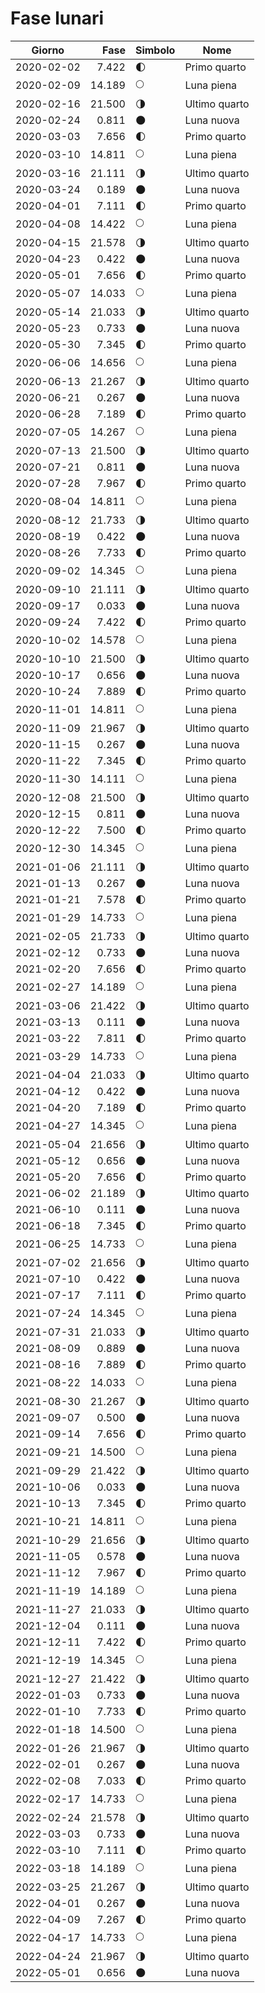 # Fase lunari

Giorno     | Fase   | Simbolo | Nome
-----------|-------:|---|---
2020-02-02 |  7.422 | 🌓 | Primo quarto
2020-02-09 | 14.189 | 🌕 | Luna piena
2020-02-16 | 21.500 | 🌗 | Ultimo quarto
2020-02-24 |  0.811 | 🌑 | Luna nuova
2020-03-03 |  7.656 | 🌓 | Primo quarto
2020-03-10 | 14.811 | 🌕 | Luna piena
2020-03-16 | 21.111 | 🌗 | Ultimo quarto
2020-03-24 |  0.189 | 🌑 | Luna nuova
2020-04-01 |  7.111 | 🌓 | Primo quarto
2020-04-08 | 14.422 | 🌕 | Luna piena
2020-04-15 | 21.578 | 🌗 | Ultimo quarto
2020-04-23 |  0.422 | 🌑 | Luna nuova
2020-05-01 |  7.656 | 🌓 | Primo quarto
2020-05-07 | 14.033 | 🌕 | Luna piena
2020-05-14 | 21.033 | 🌗 | Ultimo quarto
2020-05-23 |  0.733 | 🌑 | Luna nuova
2020-05-30 |  7.345 | 🌓 | Primo quarto
2020-06-06 | 14.656 | 🌕 | Luna piena
2020-06-13 | 21.267 | 🌗 | Ultimo quarto
2020-06-21 |  0.267 | 🌑 | Luna nuova
2020-06-28 |  7.189 | 🌓 | Primo quarto
2020-07-05 | 14.267 | 🌕 | Luna piena
2020-07-13 | 21.500 | 🌗 | Ultimo quarto
2020-07-21 |  0.811 | 🌑 | Luna nuova
2020-07-28 |  7.967 | 🌓 | Primo quarto
2020-08-04 | 14.811 | 🌕 | Luna piena
2020-08-12 | 21.733 | 🌗 | Ultimo quarto
2020-08-19 |  0.422 | 🌑 | Luna nuova
2020-08-26 |  7.733 | 🌓 | Primo quarto
2020-09-02 | 14.345 | 🌕 | Luna piena
2020-09-10 | 21.111 | 🌗 | Ultimo quarto
2020-09-17 |  0.033 | 🌑 | Luna nuova
2020-09-24 |  7.422 | 🌓 | Primo quarto
2020-10-02 | 14.578 | 🌕 | Luna piena
2020-10-10 | 21.500 | 🌗 | Ultimo quarto
2020-10-17 |  0.656 | 🌑 | Luna nuova
2020-10-24 |  7.889 | 🌓 | Primo quarto
2020-11-01 | 14.811 | 🌕 | Luna piena
2020-11-09 | 21.967 | 🌗 | Ultimo quarto
2020-11-15 |  0.267 | 🌑 | Luna nuova
2020-11-22 |  7.345 | 🌓 | Primo quarto
2020-11-30 | 14.111 | 🌕 | Luna piena
2020-12-08 | 21.500 | 🌗 | Ultimo quarto
2020-12-15 |  0.811 | 🌑 | Luna nuova
2020-12-22 |  7.500 | 🌓 | Primo quarto
2020-12-30 | 14.345 | 🌕 | Luna piena
2021-01-06 | 21.111 | 🌗 | Ultimo quarto
2021-01-13 |  0.267 | 🌑 | Luna nuova
2021-01-21 |  7.578 | 🌓 | Primo quarto
2021-01-29 | 14.733 | 🌕 | Luna piena
2021-02-05 | 21.733 | 🌗 | Ultimo quarto
2021-02-12 |  0.733 | 🌑 | Luna nuova
2021-02-20 |  7.656 | 🌓 | Primo quarto
2021-02-27 | 14.189 | 🌕 | Luna piena
2021-03-06 | 21.422 | 🌗 | Ultimo quarto
2021-03-13 |  0.111 | 🌑 | Luna nuova
2021-03-22 |  7.811 | 🌓 | Primo quarto
2021-03-29 | 14.733 | 🌕 | Luna piena
2021-04-04 | 21.033 | 🌗 | Ultimo quarto
2021-04-12 |  0.422 | 🌑 | Luna nuova
2021-04-20 |  7.189 | 🌓 | Primo quarto
2021-04-27 | 14.345 | 🌕 | Luna piena
2021-05-04 | 21.656 | 🌗 | Ultimo quarto
2021-05-12 |  0.656 | 🌑 | Luna nuova
2021-05-20 |  7.656 | 🌓 | Primo quarto
2021-06-02 | 21.189 | 🌗 | Ultimo quarto
2021-06-10 |  0.111 | 🌑 | Luna nuova
2021-06-18 |  7.345 | 🌓 | Primo quarto
2021-06-25 | 14.733 | 🌕 | Luna piena
2021-07-02 | 21.656 | 🌗 | Ultimo quarto
2021-07-10 |  0.422 | 🌑 | Luna nuova
2021-07-17 |  7.111 | 🌓 | Primo quarto
2021-07-24 | 14.345 | 🌕 | Luna piena
2021-07-31 | 21.033 | 🌗 | Ultimo quarto
2021-08-09 |  0.889 | 🌑 | Luna nuova
2021-08-16 |  7.889 | 🌓 | Primo quarto
2021-08-22 | 14.033 | 🌕 | Luna piena
2021-08-30 | 21.267 | 🌗 | Ultimo quarto
2021-09-07 |  0.500 | 🌑 | Luna nuova
2021-09-14 |  7.656 | 🌓 | Primo quarto
2021-09-21 | 14.500 | 🌕 | Luna piena
2021-09-29 | 21.422 | 🌗 | Ultimo quarto
2021-10-06 |  0.033 | 🌑 | Luna nuova
2021-10-13 |  7.345 | 🌓 | Primo quarto
2021-10-21 | 14.811 | 🌕 | Luna piena
2021-10-29 | 21.656 | 🌗 | Ultimo quarto
2021-11-05 |  0.578 | 🌑 | Luna nuova
2021-11-12 |  7.967 | 🌓 | Primo quarto
2021-11-19 | 14.189 | 🌕 | Luna piena
2021-11-27 | 21.033 | 🌗 | Ultimo quarto
2021-12-04 |  0.111 | 🌑 | Luna nuova
2021-12-11 |  7.422 | 🌓 | Primo quarto
2021-12-19 | 14.345 | 🌕 | Luna piena
2021-12-27 | 21.422 | 🌗 | Ultimo quarto
2022-01-03 |  0.733 | 🌑 | Luna nuova
2022-01-10 |  7.733 | 🌓 | Primo quarto
2022-01-18 | 14.500 | 🌕 | Luna piena
2022-01-26 | 21.967 | 🌗 | Ultimo quarto
2022-02-01 |  0.267 | 🌑 | Luna nuova
2022-02-08 |  7.033 | 🌓 | Primo quarto
2022-02-17 | 14.733 | 🌕 | Luna piena
2022-02-24 | 21.578 | 🌗 | Ultimo quarto
2022-03-03 |  0.733 | 🌑 | Luna nuova
2022-03-10 |  7.111 | 🌓 | Primo quarto
2022-03-18 | 14.189 | 🌕 | Luna piena
2022-03-25 | 21.267 | 🌗 | Ultimo quarto
2022-04-01 |  0.267 | 🌑 | Luna nuova
2022-04-09 |  7.267 | 🌓 | Primo quarto
2022-04-17 | 14.733 | 🌕 | Luna piena
2022-04-24 | 21.967 | 🌗 | Ultimo quarto
2022-05-01 |  0.656 | 🌑 | Luna nuova
